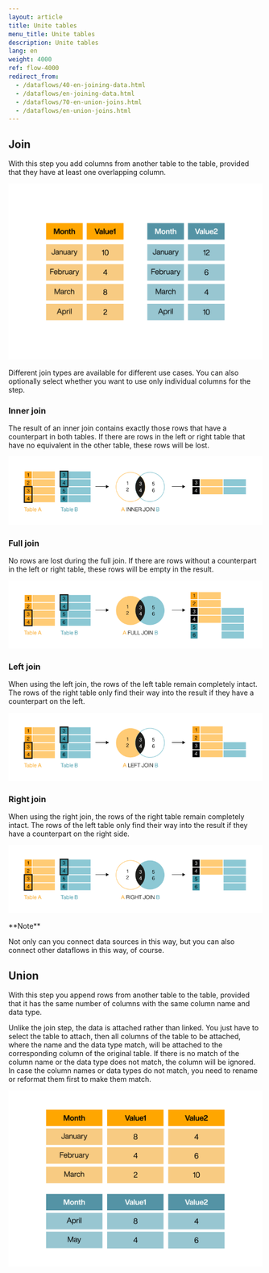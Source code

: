 ```yaml
---
layout: article
title: Unite tables
menu_title: Unite tables
description: Unite tables
lang: en
weight: 4000
ref: flow-4000
redirect_from:
  - /dataflows/40-en-joining-data.html
  - /dataflows/en-joining-data.html
  - /dataflows/70-en-union-joins.html
  - /dataflows/en-union-joins.html
---
```

## Join

With this step you add columns from another table to the table, provided that they have at least one overlapping column.

![Join](/assets/images/dataflows/dataflows_join.gif)

Different join types are available for different use cases.
You can also optionally select whether you want to use only individual columns for the step.

### Inner join

The result of an inner join contains exactly those rows that have a counterpart in both tables.
If there are rows in the left or right table that have no equivalent in the other table, these rows will be lost.

![Inner join](/assets/images/dataflows/dataflows_inner-join.png)

### Full join

No rows are lost during the full join.
If there are rows without a counterpart in the left or right table, these rows will be empty in the result.

![Full join](/assets/images/dataflows/dataflows_full-join.png)

### Left join

When using the left join, the rows of the left table remain completely intact.
The rows of the right table only find their way into the result if they have a counterpart on the left.

![Left join](/assets/images/dataflows/dataflows_left-join.png)

### Right join

When using the right join, the rows of the right table remain completely intact.
The rows of the left table only find their way into the result if they have a counterpart on the right side.

![Right join](/assets/images/dataflows/dataflows_right-join.png)

<div class="box-tip" markdown="1">
**Note**

Not only can you connect data sources in this way, but you can also connect other dataflows in this way, of course.
</div>

## Union

With this step you append rows from another table to the table, provided that it has the same number of columns with the same column name and data type.

Unlike the join step, the data is attached rather than linked. You just have to select the table to attach, then all columns of the table to be attached, where the name and the data type match, will be attached to the corresponding column of the original table. If there is no match of the column name or the data type does not match, the column will be ignored. In case the column names or data types do not match, you need to rename or reformat them first to make them match.

![Union](/assets/images/dataflows/dataflows_union.gif)
